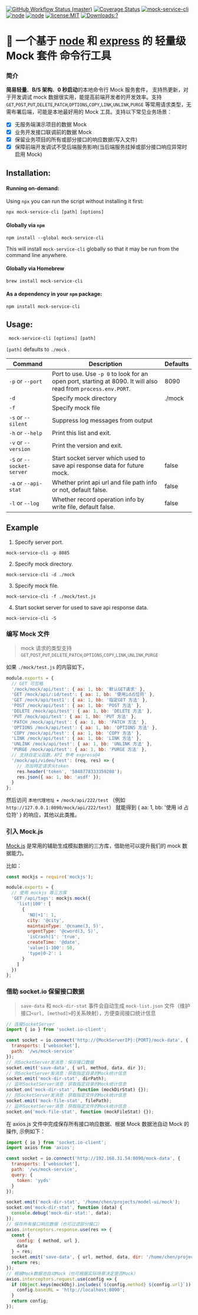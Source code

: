 [![GitHub Workflow Status (master)](https://img.shields.io/github/workflow/status/chandq/mock-service-cli/Node.js%20CI/master?style=flat-square)](https://github.com/chandq/mock-service-cli/actions)
[![Coverage Status](https://coveralls.io/repos/github/chandq/mock-service-cli/badge.svg?branch=master)](https://coveralls.io/github/chandq/mock-service-cli?branch=master)
[![mock-service-cli](https://img.shields.io/github/package-json/v/chandq/mock-service-cli?style=flat-square)](https://github.com/chandq/mock-service-cli)
[![node](https://img.shields.io/badge/node-v14.0.0-blue)](https://nodejs.org/download/release/v14.0.0/)
[![node](https://img.shields.io/badge/language-node-orange.svg)](https://nodejs.org/download/release/v12.0.0/)
[![license:MIT](https://img.shields.io/npm/l/vue.svg?sanitize=true)](https://github.com/chandq/mock-service-cli/blob/master/LICENSE.md)
[![Downloads:?](https://img.shields.io/npm/dm/mock-service-cli.svg?sanitize=true)](https://npmcharts.com/compare/mock-service-cli?minimal=true)

# 🦅 一个基于 [node](https://nodejs.org/en/) 和 [express](https://www.expressjs.com.cn/) 的 轻量级 Mock 套件 命令行工具

### 简介

**简易轻量**、**B/S 架构**、**0 秒启动**的本地命令行 Mock 服务套件， 支持热更新，对于开发调试 mock 数据很实用，能提高前端开发者的开发效率。支持 `GET`,`POST`,`PUT`,`DELETE`,`PATCH`,`OPTIONS`,`COPY`,`LINK`,`UNLINK`,`PURGE` 等常用请求类型，无需布署后端，可能是本地最好用的 Mock 工具。支持以下常见业务场景：

- [x] 无服务端演示项目的数据 Mock
- [x] 业务开发接口联调前的数据 Mock
- [x] 保留业务项目的所有或部分接口的响应数据(写入文件)
- [x] 保障前端开发调试不受后端服务影响(当后端服务挂掉或部分接口响应异常时启用 Mock)

## Installation:

#### Running on-demand:

Using `npx` you can run the script without installing it first:

    npx mock-service-cli [path] [options]

#### Globally via `npm`

    npm install --global mock-service-cli

This will install `mock-service-cli` globally so that it may be run from the command line anywhere.

#### Globally via Homebrew

    brew install mock-service-cli

#### As a dependency in your `npm` package:

    npm install mock-service-cli

## Usage:

     mock-service-cli [options] [path]

`[path]` defaults to `./mock` .

| Command                   | Description                                                                                                    | Defaults |
| ------------------------- | -------------------------------------------------------------------------------------------------------------- | -------- |
| `-p` or `--port`          | Port to use. Use `-p 0` to look for an open port, starting at 8090. It will also read from `process.env.PORT`. | 8090     |
| `-d`                      | Specify mock directory                                                                                         | ./mock   |
| `-f`                      | Specify mock file                                                                                              |          |
| `-s` or `--silent`        | Suppress log messages from output                                                                              |          |
| `-h` or `--help`          | Print this list and exit.                                                                                      |          |
| `-v` or `--version`       | Print the version and exit.                                                                                    |          |
| `-S` or `--socket-server` | Start socket server which used to save api response data for future mock.                                      | false    |
| `-a` or `--api-stat`      | Whether print api url and file path info or not, default false.                                                | false    |
| `-l` or `--log`           | Whether record operation info by write file, default false.                                                    | false    |

## Example

1. Specify server port.

`mock-service-cli -p 8085`

2. Specify mock directory.

`mock-service-cli -d ./mock`

3. Specify mock file.

`mock-service-cli -f ./mock/test.js`

4. Start socket server for used to save api response data.

`mock-service-cli -S`

### 编写 Mock 文件

> mock 请求的类型支持`GET`,`POST`,`PUT`,`DELETE`,`PATCH`,`OPTIONS`,`COPY`,`LINK`,`UNLINK`,`PURGE`

如果 `./mock/test.js` 的内容如下，

```javascript
module.exports = {
  // GET 可忽略
  '/mock/mock/api/test': { aa: 1, bb: '默认GET请求' },
  'GET /mock/api/:id/test': { aa: 1, bb: '使用id占位符' },
  'GET /mock/api/test1': { aa: 1, bb: '指定GET 方法' },
  'POST /mock/api/test': { aa: 1, bb: 'POST 方法' },
  'DELETE /mock/api/test': { aa: 1, bb: 'DELETE 方法' },
  'PUT /mock/api/test': { aa: 1, bb: 'PUT 方法' },
  'PATCH /mock/api/test': { aa: 1, bb: 'PATCH 方法' },
  'OPTIONS /mock/api/test': { aa: 1, bb: 'OPTIONS 方法' },
  'COPY /mock/api/test': { aa: 1, bb: 'COPY 方法' },
  'LINK /mock/api/test': { aa: 1, bb: 'LINK 方法' },
  'UNLINK /mock/api/test': { aa: 1, bb: 'UNLINK 方法' },
  'PURGE /mock/api/test': { aa: 1, bb: 'PURGE 方法' },
  // 支持自定义函数，API 参考 express@4
  '/mock/api/video/test': (req, res) => {
    // 添加特定请求头token
    res.header('token', '5848778333359208');
    res.json({ aa: 1, bb: 'asdf' });
  }
};
```

然后访问 `本地代理地址` + `/mock/api/222/test` （例如`http://127.0.0.1:8090/mock/api/222/test`） 就能得到 { aa: 1, bb: '使用 id 占位符' } 的响应，其他以此类推。

### 引入 Mock.js

[Mock.js](http://mockjs.com/) 是常用的辅助生成模拟数据的三方库，借助他可以提升我们的 mock 数据能力。

比如：

```js
const mockjs = require('mockjs');

module.exports = {
  // 使用 mockjs 等三方库
  'GET /api/tags': mockjs.mock({
    'list|100': [
      {
        'NO|+1': 1,
        city: '@city',
        maintainType: '@cname(3, 5)',
        urgentType: '@cword(3, 5)',
        'isCrash|1': 'true',
        createTime: '@date',
        'value|1-100': 50,
        'type|0-2': 1
      }
    ]
  })
};
```

### 借助 socket.io 保留接口数据

> `save-data` 和 `mock-dir-stat` 事件会自动生成 `mock-list.json` 文件（维护接口`<url, [method]>`的关系映射），方便查阅接口统计信息

```js
// 连接SocketServer
import { io } from 'socket.io-client';

const socket = io.connect('http://{MockServerIP}:{PORT}/mock-data', {
  transports: ['websocket'],
  path: '/ws/mock-service'
});
// 向SocketServer发消息：保存接口数据
socket.emit('save-data', { url, method, data, dir });
// 向SocketServer发消息：获取指定目录的Mock统计信息
socket.emit('mock-dir-stat', dirPath);
// 监听SocketServer消息：获取指定目录的Mock统计信息
socket.on('mock-dir-stat', function (mockDirStat) {});
// 向SocketServer发消息：获取指定文件的Mock统计信息
socket.emit('mock-file-stat', filePath);
// 监听SocketServer消息：获取指定文件的Mock统计信息
socket.on('mock-file-stat', function (mockFileStat) {});
```

在 axios.js 文件中完成保存所有接口响应数据、根据 Mock 数据池自动 Mock 的操作, 示例如下：

```js
import { io } from 'socket.io-client';
import axios from 'axios';

const socket = io.connect('http://192.168.31.54:8090/mock-data', {
  transports: ['websocket'],
  path: '/ws/mock-service',
  query: {
    token: 'yyds'
  }
});

socket.emit('mock-dir-stat', '/home/chen/projects/model-ui/mock');
socket.on('mock-dir-stat', function (data) {
  console.debug('mock-dir-stat:', data);
});
// 保存所有接口响应数据（也可过滤部分接口）
axios.interceptors.response.use(res => {
  const {
    config: { method, url },
    data
  } = res;
  socket.emit('save-data', { url, method, data, dir: '/home/chen/projects/model-ui/mock' });
  return res;
});
// 根据Mock数据池自动Mock（也可根据实际场景决定是否Mock）
axios.interceptors.request.use(config => {
  if (Object.keys(mockObj).includes(`${config.method} ${config.url}`)) {
    config.baseURL = 'http://localhost:8090';
  }
  return config;
});
```
